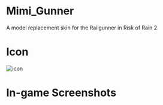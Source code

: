 # Mimi_Gunner
A model replacement skin for the Railgunner in Risk of Rain 2

# Icon
![icon](https://github.com/user-attachments/assets/76850d64-966f-4319-a9c2-be71a6dee4dd)


# In-game Screenshots
